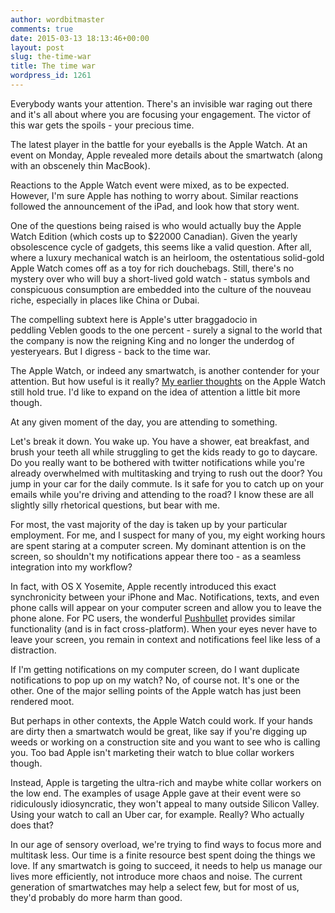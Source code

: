 ```yaml
---
author: wordbitmaster
comments: true
date: 2015-03-13 18:13:46+00:00
layout: post
slug: the-time-war
title: The time war
wordpress_id: 1261
---
```


Everybody wants your attention. There's an invisible war raging out there and it's all about where you are focusing your engagement. The victor of this war gets the spoils - your precious time.

The latest player in the battle for your eyeballs is the Apple Watch. At an event on Monday, Apple revealed more details about the smartwatch (along with an obscenely thin MacBook).

Reactions to the Apple Watch event were mixed, as to be expected. However, I'm sure Apple has nothing to worry about. Similar reactions followed the announcement of the iPad, and look how that story went.

One of the questions being raised is who would actually buy the Apple Watch Edition (which costs up to $22000 Canadian). Given the yearly obsolescence cycle of gadgets, this seems like a valid question. After all, where a luxury mechanical watch is an heirloom, the ostentatious solid-gold Apple Watch comes off as a toy for rich douchebags. Still, there's no mystery over who will buy a short-lived gold watch - status symbols and conspicuous consumption are embedded into the culture of the nouveau riche, especially in places like China or Dubai.

The compelling subtext here is Apple's utter braggadocio in peddling Veblen goods to the one percent - surely a signal to the world that the company is now the reigning King and no longer the underdog of yesteryears. But I digress - back to the time war.

The Apple Watch, or indeed any smartwatch, is another contender for your attention. But how useful is it really? [My earlier thoughts](http://wordbit.com/thoughts-on-the-apple-watch/) on the Apple Watch still hold true. I'd like to expand on the idea of attention a little bit more though.

At any given moment of the day, you are attending to something.

Let's break it down. You wake up. You have a shower, eat breakfast, and brush your teeth all while struggling to get the kids ready to go to daycare. Do you really want to be bothered with twitter notifications while you're already overwhelmed with multitasking and trying to rush out the door? You jump in your car for the daily commute. Is it safe for you to catch up on your emails while you're driving and attending to the road? I know these are all slightly silly rhetorical questions, but bear with me.

For most, the vast majority of the day is taken up by your particular employment. For me, and I suspect for many of you, my eight working hours are spent staring at a computer screen. My dominant attention is on the screen, so shouldn't my notifications appear there too - as a seamless integration into my workflow?

In fact, with OS X Yosemite, Apple recently introduced this exact synchronicity between your iPhone and Mac. Notifications, texts, and even phone calls will appear on your computer screen and allow you to leave the phone alone. For PC users, the wonderful [Pushbullet](https://www.pushbullet.com/) provides similar functionality (and is in fact cross-platform). When your eyes never have to leave your screen, you remain in context and notifications feel like less of a distraction.

If I'm getting notifications on my computer screen, do I want duplicate notifications to pop up on my watch? No, of course not. It's one or the other. One of the major selling points of the Apple watch has just been rendered moot.

But perhaps in other contexts, the Apple Watch could work. If your hands are dirty then a smartwatch would be great, like say if you're digging up weeds or working on a construction site and you want to see who is calling you. Too bad Apple isn't marketing their watch to blue collar workers though.

Instead, Apple is targeting the ultra-rich and maybe white collar workers on the low end. The examples of usage Apple gave at their event were so ridiculously idiosyncratic, they won't appeal to many outside Silicon Valley. Using your watch to call an Uber car, for example. Really? Who actually does that?

In our age of sensory overload, we're trying to find ways to focus more and multitask less. Our time is a finite resource best spent doing the things we love. If any smartwatch is going to succeed, it needs to help us manage our lives more efficiently, not introduce more chaos and noise. The current generation of smartwatches may help a select few, but for most of us, they'd probably do more harm than good.
